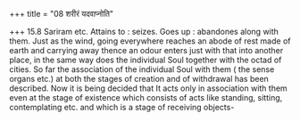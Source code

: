 +++
title = "08 शरीरं यदवाप्नोति"

+++
15.8 Sariram etc. Attains to : seizes. Goes up : abandones along with
them. Just as the wind, going everywhere reaches an abode of rest made
of earth and carrying away thence an odour enters just with that into
another place, in the same way does the individual Soul together with
the octad of cities. So far the association of the individual Soul with
them ( the sense organs etc.) at both the stages of creation and of
withdrawal has been described. Now it is being decided that It acts only
in association with them even at the stage of existence which consists
of acts like standing, sitting, contemplating etc. and which is a stage
of receiving objects-
